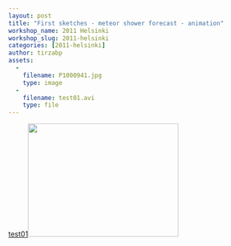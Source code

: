```yaml
---
layout: post
title: "First sketches - meteor shower forecast - animation"
workshop_name: 2011 Helsinki
workshop_slug: 2011-helsinki
categories: [2011-helsinki]
author: tirzabp 
assets:
  -
    filename: P1000941.jpg
    type: image
  -
    filename: test01.avi
    type: file
---
```

<a rel="attachment wp-att-415" href="http://workshops.nodebox.net/2011-2/first-sketches-meteor-shower-forecast-animation/p1000941/"><a rel="attachment wp-att-464" href="http://workshops.nodebox.net/2011-2/first-sketches-meteor-shower-forecast-animation/test01/">test01</a><img class="alignnone size-medium wp-image-415" src="http://workshops.nodebox.net/2011-2/wp-content/uploads/2011/05/P1000941-300x226.jpg" alt="" width="300" height="226" /></a>
